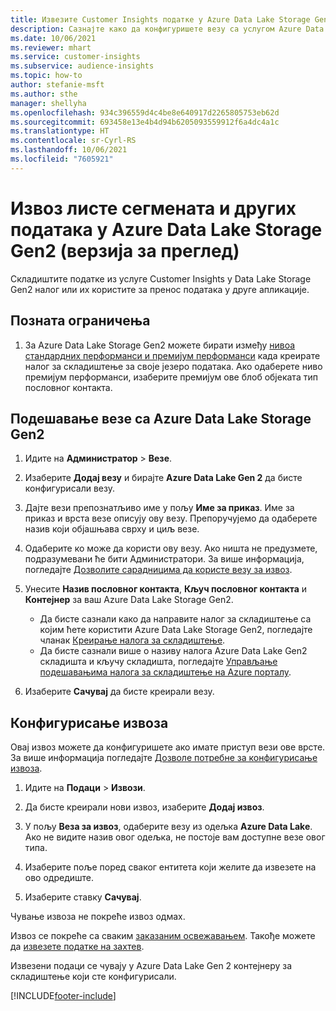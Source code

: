```yaml
---
title: Извезите Customer Insights податке у Azure Data Lake Storage Gen2
description: Сазнајте како да конфигуришете везу са услугом Azure Data Lake Storage Gen2.
ms.date: 10/06/2021
ms.reviewer: mhart
ms.service: customer-insights
ms.subservice: audience-insights
ms.topic: how-to
author: stefanie-msft
ms.author: sthe
manager: shellyha
ms.openlocfilehash: 934c396559d4c4be8e640917d2265805753eb62d
ms.sourcegitcommit: 693458e13e4b4d94b6205093559912f6a4dc4a1c
ms.translationtype: HT
ms.contentlocale: sr-Cyrl-RS
ms.lasthandoff: 10/06/2021
ms.locfileid: "7605921"
---
```

# <a name="export-segment-list-and-other-data-to-azure-data-lake-storage-gen2-preview"></a>Извоз листе сегмената и других података у Azure Data Lake Storage Gen2 (верзија за преглед)

Складиштите податке из услуге Customer Insights у Data Lake Storage Gen2 налог или их користите за пренос података у друге апликације.

## <a name="known-limitations"></a>Позната ограничења

1. За Azure Data Lake Storage Gen2 можете бирати између [нивоа стандардних перформанси и премијум перформанси](/azure/storage/blobs/create-data-lake-storage-account) када креирате налог за складиштење за своје језеро података. Ако одаберете ниво премијум перформанси, изаберите премијум ове блоб објеката тип пословног контакта. 


## <a name="set-up-the-connection-to-azure-data-lake-storage-gen2"></a>Подешавање везе са Azure Data Lake Storage Gen2 


1. Идите на **Администратор** > **Везе**.

1. Изаберите **Додај везу** и бирајте **Azure Data Lake Gen 2** да бисте конфигурисали везу.

1. Дајте вези препознатљиво име у пољу **Име за приказ**. Име за приказ и врста везе описују ову везу. Препоручујемо да одаберете назив који објашњава сврху и циљ везе.

1. Одаберите ко може да користи ову везу. Ако ништа не предузмете, подразумевани ће бити Администратори. За више информација, погледајте [Дозволите сарадницима да користе везу за извоз](connections.md#allow-contributors-to-use-a-connection-for-exports).

1. Унесите **Назив пословног контакта**, **Кључ пословног контакта** и **Контејнер** за ваш Azure Data Lake Storage Gen2.
    - Да бисте сазнали како да направите налог за складиштење са којим ћете користити Azure Data Lake Storage Gen2, погледајте чланак [Креирање налога за складиштење](/azure/storage/blobs/create-data-lake-storage-account). 
    - Да бисте сазнали више о називу налога Azure Data Lake Gen2 складишта и кључу складишта, погледајте [Управљање подешавањима налога за складиштење на Azure порталу](/azure/storage/common/storage-account-manage).

1. Изаберите **Сачувај** да бисте креирали везу. 

## <a name="configure-an-export"></a>Конфигурисање извоза

Овај извоз можете да конфигуришете ако имате приступ вези ове врсте. За више информација погледајте [Дозволе потребне за конфигурисање извоза](export-destinations.md#set-up-a-new-export).

1. Идите на **Подаци** > **Извози**.

1. Да бисте креирали нови извоз, изаберите **Додај извоз**.

1. У пољу **Веза за извоз**, одаберите везу из одељка **Azure Data Lake**. Ако не видите назив овог одељка, не постоје вам доступне везе овог типа.

1. Изаберите поље поред сваког ентитета који желите да извезете на ово одредиште.

1. Изаберите ставку **Сачувај**.

Чување извоза не покреће извоз одмах.

Извоз се покреће са сваким [заказаним освежавањем](system.md#schedule-tab). Такође можете да [извезете податке на захтев](export-destinations.md#run-exports-on-demand). 

Извезени подаци се чувају у Azure Data Lake Gen 2 контејнеру за складиштење који сте конфигурисали. 

[!INCLUDE[footer-include](../includes/footer-banner.md)]
